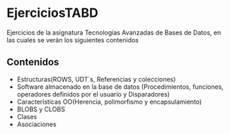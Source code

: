 # EjerciciosTABD
Ejercicios de la asignatura Tecnologías Avanzadas de Bases de Datos, en las cuales se verán los siguientes contenidos

## Contenidos
- Estructuras(ROWS, UDT`s, Referencias y colecciones)
- Software almacenado en la base de datos (Procedimientos, funciones,
operadores definidos por el usuario y Disparadores)
- Características OO(Herencia, polimorfismo y encapsulamiento)
- BLOBS y CLOBS
- Clases
- Asociaciones